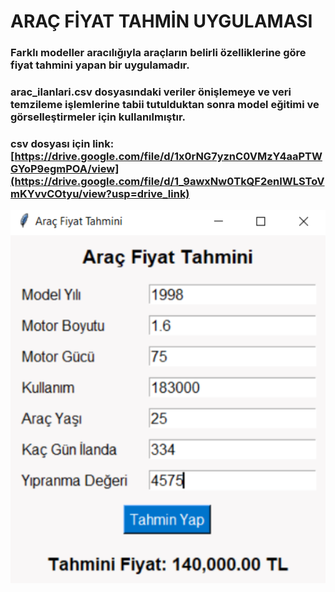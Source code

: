 # ARAÇ FİYAT TAHMİN UYGULAMASI

### Farklı modeller aracılığıyla araçların belirli özelliklerine göre fiyat tahmini yapan bir uygulamadır.
### arac_ilanlari.csv dosyasındaki veriler önişlemeye ve veri temzileme işlemlerine tabii tutulduktan sonra model eğitimi ve görselleştirmeler için kullanılmıştır. 
### csv dosyası için link: [https://drive.google.com/file/d/1x0rNG7yznC0VMzY4aaPTWGYoP9egmPOA/view](https://drive.google.com/file/d/1_9awxNw0TkQF2enIWLSToVmKYvvCOtyu/view?usp=drive_link)


![image](arac_tahmin.PNG)

